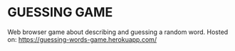 # GUESSING GAME

  Web browser game about describing and guessing a random word.
  Hosted on: https://guessing-words-game.herokuapp.com/
